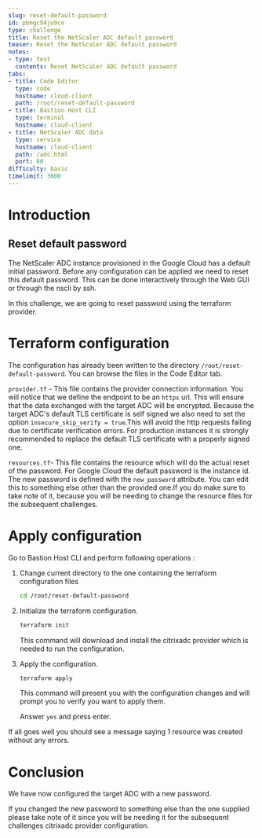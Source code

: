 ```yaml
---
slug: reset-default-password
id: pbmgc94ju9ce
type: challenge
title: Reset the NetScaler ADC default password
teaser: Reset the NetScaler ADC default password
notes:
- type: text
  contents: Reset NetScaler ADC default password
tabs:
- title: Code Editor
  type: code
  hostname: cloud-client
  path: /root/reset-default-password
- title: Bastion Host CLI
  type: terminal
  hostname: cloud-client
- title: NetScaler ADC data
  type: service
  hostname: cloud-client
  path: /adc.html
  port: 80
difficulty: basic
timelimit: 3600
---
```


Introduction
============

## Reset default password

The NetScaler ADC instance provisioned in the Google Cloud
has a default initial password. Before any configuration can be applied we need to reset this default password. This can be done interactively through the Web GUI or
through the nscli by ssh.

In this challenge, we are going to reset password using the terraform provider.

Terraform configuration
=======================

The configuration has already been written to the directory
`/root/reset-default-password`. You can browse the files in the Code Editor tab.

`provider.tf` - This file contains the provider connection information.
You will notice that we define the endpoint to be
an `https` url. This will ensure that the data exchanged with the target ADC
will be encrypted.
Because the target ADC's default TLS certificate is self signed
we also need to set the option `insecure_skip_verify = true`.This will avoid the http requests failing due to certificate
verification errors.
For production instances it is strongly recommended to replace
the default TLS certificate with a properly signed one.

`resources.tf`- This file contains the resource which will do the actual
reset of the password. For Google Cloud the default password is the instance id.
The new password is defined with the `new_password` attribute.
You can edit this to something else other than the provided one.If you do make sure to take note of it, because you will be needing to change the resource files for the subsequent challenges.

Apply configuration
===================
Go to Bastion Host CLI and perform following operations :
1. Change current directory to the one containing the terraform configuration files

	```bash
	cd /root/reset-default-password
	```

2. Initialize the terraform configuration.
	```bash
	terraform init
	```
	This command will download and install the citrixadc provider
	which is needed to run the configuration.

3. Apply the configuration.
	```bash
	terraform apply
	```
	This command will present you with the configuration changes
	and will prompt you to verify you want to apply them.

	Answer `yes` and press enter.

If all goes well you should see a message saying 1 resource was
created without any errors.

Conclusion
==========

We have now configured the target ADC with a new password.

If you changed the new password to something else than the one
supplied please take note of it since you will be needing it
for the subsequent challenges citrixadc provider configuration.
